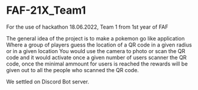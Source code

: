 # FAF-21X_Team1
For the use of hackathon 18.06.2022, Team 1 from 1st year of FAF

The general idea of the project is to make a pokemon go like application
Where a group of players guess the location of a QR code in a given radius or in a given location
You would use the camera to photo or scan the QR code and it would activate once a given number of 
users scanner the QR code, once the minimal ammount for users is reached the rewards will be given out
to all the people who scanned the QR code.

We settled on Discord Bot server.

